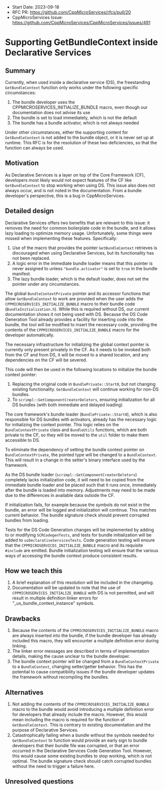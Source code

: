 - Start Date: 2023-09-18
- RFC PR: https://github.com/CppMicroServices/rfcs/pull/20
- CppMicroServices Issue: https://github.com/CppMicroServices/CppMicroServices/issues/491

# Supporting GetBundleContext inside Declarative Services

## Summary

Currently, when used inside a declarative service (DS), the freestanding `GetBundleContext` function only works under the following specific circumstances:

1. The bundle developer uses the CPPMICROSERVICES_INITIALIZE_BUNDLE macro, even though our documentation does not advise its use
2. The bundle is set to load immediately, which is not the default
3. The bundle has a bundle activator, which is not always needed

Under other circumstances, either the supporting content for `GetBundleContext` is not added to the bundle object, or it is never set up at runtime. This RFC is for the resolution of these two deficiencies, so that the function can always be used.

## Motivation

As Declarative Services is a layer on top of the Core Framework (CF), developers most likely would not expect features of the CF like `GetBundleContext` to stop working when using DS. This issue also does not always occur, and is not noted in the documentation. From a bundle developer's perspective, this is a bug in CppMicroServices.

## Detailed design

Declarative Services offers two benefits that are relevant to this issue: it removes the need for common boilerplate code in the bundle, and it allows lazy loading to optimize memory usage. Unfortunately, some things were missed when implementing these features. Specifically:

1. Use of the macro that provides the pointer `GetBundleContext` retrieves is discouraged when using Declarative Services, but its functionality has not been replaced.
2. A logic error in the immediate bundle loader means that this pointer is never assigned to unless `"bundle.activator"` is set to `true` in the bundle manifest.
3. The lazy bundle loader, which is the default loader, does not set the pointer under any circumstances.

The global `BundleContextPrivate` pointer and its accessor functions that allow `GetBundleContext` to work are provided when the user adds the `CPPMICROSERVICES_INITIALIZE_BUNDLE` macro to their bundle code (`BundleInitialization.h`). While this is required without DS, our current documentation shows it not being used with DS. Because the DS Code Generation Tool already provides a facility for inserting code into the bundle, the tool will be modified to insert the necessary code, providing the contents of the `CPPMICROSERVICES_INITIALIZE_BUNDLE` macro for the developer automatically.

The necessary infrastructure for initializing the global context pointer is currently only present privately in the CF. As it needs to be invoked both from the CF and from DS, it will be moved to a shared location, and any dependencies on the CF will be severed.

This code will then be used in the following locations to initialize the bundle context pointer:

1. Replacing the original code in `BundlePrivate::Start0`, but not changing existing functionality. `GetBundleContext` will continue working for non-DS bundles.
2. To `scrimpl::GetComponentCreatorDeletors`, ensuring initialization for all DS bundles (with both immediate and delayed loading)

The core framework's bundle loader (`BundlePrivate::Start0`), which is also responsible for DS bundles with activators, already has the necessary logic for initializing the context pointer. This logic relies on the `BundleContextPrivate` class and `BundleUtils` functions, which are both private to the CF, so they will be moved to the `util` folder to make them accessible to DS.

To eliminate the dependency of setting the bundle context pointer on `BundleContextPrivate`, the pointed type will be changed to a `BundleContext`. This will result in a change in the setter's binary interface used by the framework.

As the DS bundle loader (`scrimpl::GetComponentCreatorDeletors`) completely lacks initialization code, it will need to be copied from the immediate bundle loader and be placed such that it runs once, immediately after the bundle is loaded into memory. Adjustments may need to be made due to the differences in available data outside the CF.

If initialization fails, for example because the symbols do not exist in the bundle, an error will be logged and initialization will continue. This matches current behavior. The bundle signature check should prevent corrupted bundles from loading.

Tests for the DS Code Generation changes will be implemented by adding to or modifying `SCRCodegenTests`, and tests for bundle initialization will be added to `usDeclarativeServicesTests`. Code generation testing will ensure that the `CPPMICROSERVICES_INITIALIZE_BUNDLE` macro and its requisite `#include` are emitted. Bundle initialization testing will ensure that the various ways of accessing the bundle context produce consistent results.

## How we teach this

1. A brief explanation of this resolution will be included in the changelog.
2. Documentation will be updated to note that the use of `CPPMICROSERVICES_INITIALIZE_BUNDLE` with DS is not permitted, and will result in multiple definition linker errors for "_us_bundle_context_instance" symbols.

## Drawbacks

1. Because the contents of the `CPPMICROSERVICES_INITIALIZE_BUNDLE` macro are always inserted into the bundle, if the bundle developer has already included this macro, they will encounter a multiple definition error during linking.
2. The linker error messages are described in terms of implementation details, making the cause unclear to the bundle developer.
3. The bundle context pointer will be changed from a `BundleContextPrivate` to a `BundleContext`, changing setter/getter behavior. This has the potential to cause compatibility issues if the bundle developer updates the framework without recompiling the bundles.

## Alternatives

1. Not adding the contents of the `CPPMICROSERVICES_INITIALIZE_BUNDLE` macro to the bundle would avoid introducing a multiple definition error for developers that already include the macro. However, this would mean including the macro is required for the function of `GetBundleContext`. This is contrary to existing documentation and the purpose of Declarative Services.
2. Catastrophically failing when a bundle without the symbols needed for `GetBundleContext` to function would provide an early sign to bundle developers that their bundle file was corrupted, or that an error occurred in the Declarative Services Code Generation Tool. However, this would cause some existing bundles to stop working, which is not optimal. The bundle signature check should catch corrupted bundles without the need to trigger a failure here.

## Unresolved questions

